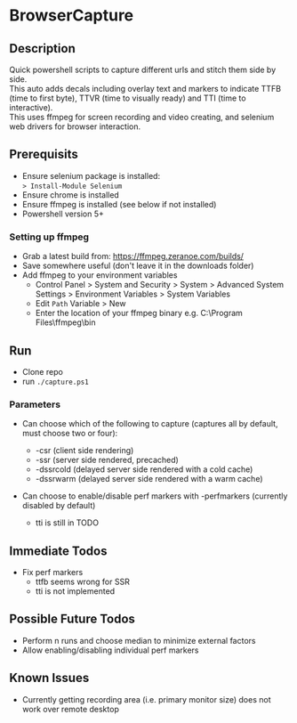 # BrowserCapture

## Description
Quick powershell scripts to capture different urls and stitch them side by side.  
This auto adds decals including overlay text and markers to indicate TTFB (time to first byte), TTVR (time to visually ready) and TTI (time to interactive).  
This uses ffmpeg for screen recording and video creating, and selenium web drivers for browser interaction.

## Prerequisits
* Ensure selenium package is installed:  
`> Install-Module Selenium`
* Ensure chrome is installed
* Ensure ffmpeg is installed (see below if not installed)
* Powershell version 5+

### Setting up ffmpeg
* Grab a latest build from: https://ffmpeg.zeranoe.com/builds/
* Save somewhere useful (don't leave it in the downloads folder)
* Add ffmpeg to your environment variables
  * Control Panel > System and Security > System > Advanced System Settings > Environment Variables > System Variables
  * Edit `Path` Variable > New
  * Enter the location of your ffmpeg binary e.g. C:\Program Files\ffmpeg\bin

## Run
* Clone repo
* run `./capture.ps1`

### Parameters
* Can choose which of the following to capture (captures all by default, must choose two or four):
  * -csr (client side rendering)
  * -ssr (server side rendered, precached)
  * -dssrcold (delayed server side rendered with a cold cache)
  * -dssrwarm (delayed server side rendered with a warm cache)

* Can choose to enable/disable perf markers with -perfmarkers (currently disabled by default)
  * tti is still in TODO

## Immediate Todos
* Fix perf markers
  * ttfb seems wrong for SSR
  * tti is not implemented

## Possible Future Todos
* Perform n runs and choose median to minimize external factors
* Allow enabling/disabling individual perf markers

## Known Issues
* Currently getting recording area (i.e. primary monitor size) does not work over remote desktop